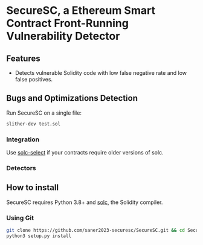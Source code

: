 # SecureSC, a Ethereum Smart Contract Front-Running Vulnerability Detector

## Features

* Detects vulnerable Solidity code with low false negative rate and low false positives.


## Bugs and Optimizations Detection


Run SecureSC on a single file:
```bash
slither-dev test.sol
```

### Integration

Use [solc-select](https://github.com/crytic/solc-select) if your contracts require older versions of solc.

### Detectors

## How to install

SecureSC requires Python 3.8+ and [solc](https://github.com/ethereum/solidity/), the Solidity compiler.

### Using Git

```bash
git clone https://github.com/saner2023-securesc/SecureSC.git && cd SecureSC
python3 setup.py install
```